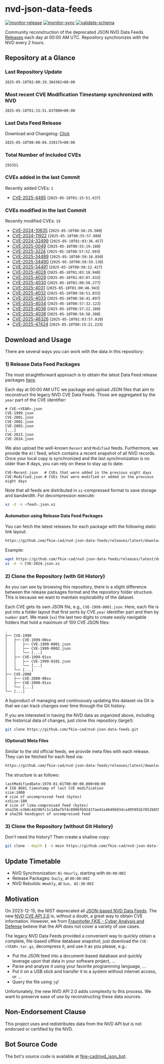 # nvd-json-data-feeds

[![monitor-release](https://github.com/fkie-cad/nvd-json-data-feeds/actions/workflows/monitor_release.yml/badge.svg)](https://github.com/fkie-cad/nvd-json-data-feeds/actions/workflows/monitor_release.yml)
[![monitor-sync](https://github.com/fkie-cad/nvd-json-data-feeds/actions/workflows/monitor_sync.yml/badge.svg)](https://github.com/fkie-cad/nvd-json-data-feeds/actions/workflows/monitor_sync.yml)
[![validate-schema](https://github.com/fkie-cad/nvd-json-data-feeds/actions/workflows/validate_schema.yml/badge.svg)](https://github.com/fkie-cad/nvd-json-data-feeds/actions/workflows/validate_schema.yml)

Community reconstruction of the deprecated JSON NVD Data Feeds.
[Releases](https://github.com/fkie-cad/nvd-json-data-feeds/releases/latest) each day at 00:00 AM UTC.
Repository synchronizes with the NVD every 2 hours.

## Repository at a Glance

### Last Repository Update

```plain
2025-05-10T02:00:19.384302+00:00
```

### Most recent CVE Modification Timestamp synchronized with NVD

```plain
2025-05-10T01:15:51.637000+00:00
```

### Last Data Feed Release

Download and Changelog: [Click](https://github.com/fkie-cad/nvd-json-data-feeds/releases/latest)

```plain
2025-05-10T00:00:04.330175+00:00
```

### Total Number of included CVEs

```plain
293351
```

### CVEs added in the last Commit

Recently added CVEs: `1`

- [CVE-2025-4495](CVE-2025/CVE-2025-44xx/CVE-2025-4495.json) (`2025-05-10T01:15:51.637`)


### CVEs modified in the last Commit

Recently modified CVEs: `19`

- [CVE-2024-10635](CVE-2024/CVE-2024-106xx/CVE-2024-10635.json) (`2025-05-10T00:56:29.500`)
- [CVE-2024-11922](CVE-2024/CVE-2024-119xx/CVE-2024-11922.json) (`2025-05-10T00:55:57.800`)
- [CVE-2024-32499](CVE-2024/CVE-2024-324xx/CVE-2024-32499.json) (`2025-05-10T01:03:36.457`)
- [CVE-2025-0049](CVE-2025/CVE-2025-00xx/CVE-2025-0049.json) (`2025-05-10T00:55:19.180`)
- [CVE-2025-3224](CVE-2025/CVE-2025-32xx/CVE-2025-3224.json) (`2025-05-10T00:57:52.993`)
- [CVE-2025-34489](CVE-2025/CVE-2025-344xx/CVE-2025-34489.json) (`2025-05-10T00:59:16.850`)
- [CVE-2025-34490](CVE-2025/CVE-2025-344xx/CVE-2025-34490.json) (`2025-05-10T00:58:59.130`)
- [CVE-2025-34491](CVE-2025/CVE-2025-344xx/CVE-2025-34491.json) (`2025-05-10T00:58:12.427`)
- [CVE-2025-4028](CVE-2025/CVE-2025-40xx/CVE-2025-4028.json) (`2025-05-10T01:03:18.940`)
- [CVE-2025-4029](CVE-2025/CVE-2025-40xx/CVE-2025-4029.json) (`2025-05-10T01:03:07.433`)
- [CVE-2025-4030](CVE-2025/CVE-2025-40xx/CVE-2025-4030.json) (`2025-05-10T01:00:56.277`)
- [CVE-2025-4031](CVE-2025/CVE-2025-40xx/CVE-2025-4031.json) (`2025-05-10T01:00:46.943`)
- [CVE-2025-4032](CVE-2025/CVE-2025-40xx/CVE-2025-4032.json) (`2025-05-10T00:58:51.033`)
- [CVE-2025-4033](CVE-2025/CVE-2025-40xx/CVE-2025-4033.json) (`2025-05-10T00:58:41.097`)
- [CVE-2025-4034](CVE-2025/CVE-2025-40xx/CVE-2025-4034.json) (`2025-05-10T00:57:32.123`)
- [CVE-2025-4036](CVE-2025/CVE-2025-40xx/CVE-2025-4036.json) (`2025-05-10T00:57:22.180`)
- [CVE-2025-4038](CVE-2025/CVE-2025-40xx/CVE-2025-4038.json) (`2025-05-10T00:54:58.380`)
- [CVE-2025-46326](CVE-2025/CVE-2025-463xx/CVE-2025-46326.json) (`2025-05-10T01:03:57.010`)
- [CVE-2025-47424](CVE-2025/CVE-2025-474xx/CVE-2025-47424.json) (`2025-05-10T00:15:21.223`)


## Download and Usage

There are several ways you can work with the data in this repository:

### 1) Release Data Feed Packages

The most straightforward approach is to obtain the latest Data Feed release packages [here](https://github.com/fkie-cad/nvd-json-data-feeds/releases/latest).

Each day at 00:00 AM UTC we package and upload JSON files that aim to reconstruct the legacy NVD CVE Data Feeds.
Those are aggregated by the `year` part of the CVE identifier:

```
# CVE-<YEAR>.json
CVE-1999.json
CVE-2001.json
CVE-2002.json
CVE-2003.json
[...]
CVE-2023.json
CVE-2024.json
```

We also upload the well-known `Recent` and `Modified` feeds.
Furthermore, we provide the `All` feed, which contains a recent snapshot of all NVD records.
Once your local copy is synchronized and the last synchronization is no older than 8 days, you can rely on these to stay up to date:

```plain
CVE-Recent.json   # CVEs that were added in the previous eight days
CVE-Modified.json # CVEs that were modified or added in the previous eight days
```

Note that all feeds are distributed in `xz`-compressed format to save storage and bandwidth.
For decompression execute:

```sh
xz -d -k <feed>.json.xz
```

#### Automation using Release Data Feed Packages

You can fetch the latest releases for each package with the following static link layout:

```sh
https://github.com/fkie-cad/nvd-json-data-feeds/releases/latest/download/CVE-<YEAR>.json.xz
```

Example:

```sh
wget https://github.com/fkie-cad/nvd-json-data-feeds/releases/latest/download/CVE-2024.json.xz
xz -d -k CVE-2024.json.xz
```

### 2) Clone the Repository (with Git History)

As you can see by browsing this repository, there is a slight difference between the release packages format and the repository folder structure.
This is because we want to maintain explorability of the dataset.

Each CVE gets its own JSON file, e.g., `CVE-1999-0001.json`.
Here, each file is put into a folder layout that first sorts by CVE `year` identifier part and then by `number` part.
We mask (`xx`) the last two digits to create easily navigable folders that hold a maximum of 100 CVE JSON files:

```plain
.
├── CVE-1999
│   ├── CVE-1999-00xx
│   │   ├── CVE-1999-0001.json
│   │   ├── CVE-1999-0002.json
│   │   └── [...]
│   ├── CVE-1999-01xx
│   │   ├── CVE-1999-0101.json
│   │   └── [...]
│   └── [...]
├── CVE-2000
│   ├── CVE-2000-00xx
│   ├── CVE-2000-01xx
│   └── [...]
└── [...]
```

A byproduct of managing and continuously updating this dataset via Git is that we can track changes over time through the Git history.

If you are interested in having the NVD data as organized above, including the historical data of changes, just clone this repository (large!):

```sh
git clone https://github.com/fkie-cad/nvd-json-data-feeds.git
```

#### (Optional) Meta Files

Similar to the old official feeds, we provide meta files with each release. They can be fetched for each feed via:

```sh
https://github.com/fkie-cad/nvd-json-data-feeds/releases/latest/download/CVE-<YEAR>.meta
```

The structure is as follows:

```plain
lastModifiedDate:1970-01-01T00:00:00.000+00:00                          # ISO 8601 timestamp of last CVE modification
size:1000                                                               # size of uncompressed feed (bytes)
xzSize:100                                                              # size of lzma-compressed feed (bytes)
sha256:e3b0c44298fc1c149afbf4c8996fb92427ae41e4649b934ca495991b7852b855 # sha256 hexdigest of uncompressed feed
```

### 3) Clone the Repository (without Git History)

Don't need the history? Then create a shallow copy:

```sh
git clone --depth 1 -b main https://github.com/fkie-cad/nvd-json-data-feeds.git
```


## Update Timetable

* NVD Synchronization: `Bi-Hourly`, starting with `00:00:00Z`
* Release Packages: `Daily`, at `00:00:00Z`
* NVD Rebuilds: `Weekly`, at `Sun, 02:30:00Z`


## Motivation

On 2023-12-15, the NIST deprecated all [JSON-based NVD Data Feeds](https://nvd.nist.gov/vuln/data-feeds#divRetirementBanner-1).
The new [NVD CVE API 2.0](https://nvd.nist.gov/developers/vulnerabilities) is, without a doubt, a great way to obtain CVE information.
However, we from [Fraunhofer FKIE - Cyber Analysis and Defense](https://www.fkie.fraunhofer.de/en/departments/cad.html) believe that the API does not cover a variety of use cases.

The legacy NVD Data Feeds provided a convenient way to quickly obtain a complete, file-based offline database snapshot; just download the `CVE-<YEAR>.tar.gz`, decompress it, and use it as you please, e.g.:

- Put the JSON feed into a document-based database and quickly leverage upon that data in your software project, ...
- Parse and analyze it using your favorite programming language, ...
- Put it on a USB stick and transfer it to a system without internet access, or ...
- Query the file using `jq`!

Unfortunately, the new NVD API 2.0 adds complexity to this process.
We want to preserve ease of use by reconstructing these data sources.

## Non-Endorsement Clause

This project uses and redistributes data from the NVD API but is not endorsed or certified by the NVD.

## Bot Source Code

The bot's source code is available at [fkie-cad/nvd\_json\_bot](https://github.com/fkie-cad/nvd_json_bot).